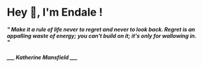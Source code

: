 <h1 title="head"> Hey 👋, I'm Endale !</h1>

**<h5><i>" Make it a rule of life never to regret and never to look back. Regret is an appalling waste of energy; you can't build on it; it's only for wallowing in. "</i></h5>**

*<b>___ Katherine Mansfield ___</b>*
